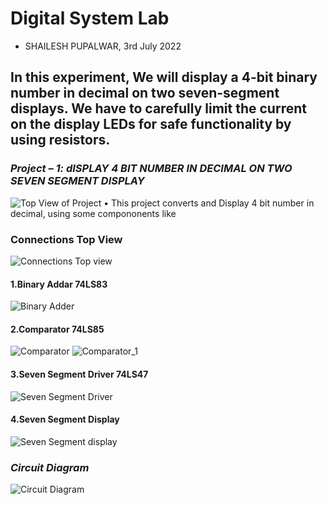 # Digital System Lab       
- SHAILESH PUPALWAR, 3rd July 2022
## In this experiment, We will display a 4-bit binary number in decimal on two seven-segment displays. We have to carefully limit the current on the display LEDs for safe functionality by using resistors.

### *Project – 1: dISPLAY 4 BIT NUMBER IN DECIMAL ON TWO SEVEN SEGMENT DISPLAY* 
![Top View of Project](https://user-images.githubusercontent.com/108218357/177095064-cc9fb1bd-dd21-431e-8eb5-64bcad8cd480.jpeg)
• This project converts and Display 4 bit number in decimal, using some compononents like

### Connections Top View
![Connections Top view](https://user-images.githubusercontent.com/108218357/177095667-1ec36349-3c0a-4adc-a827-2c3ccc361334.jpeg)

#### 1.Binary Addar 74LS83
![Binary Adder](https://user-images.githubusercontent.com/108218357/177093791-f702e7f0-e267-4200-b6e2-89f10873a36a.jpeg)

#### 2.Comparator 74LS85
![Comparator](https://user-images.githubusercontent.com/108218357/177093984-869a871e-d5d3-4dc7-8640-f1adc5b176d8.jpeg)
![Comparator_1](https://user-images.githubusercontent.com/108218357/177095458-8ed15eb2-a184-43fd-a86b-f81c984e5ff6.jpeg)

#### 3.Seven Segment Driver 74LS47
![Seven Segment Driver](https://user-images.githubusercontent.com/108218357/177094529-ba01bb63-6569-4aaa-a5e3-141293b81dc4.jpeg)

#### 4.Seven Segment Display
![Seven Segment display](https://user-images.githubusercontent.com/108218357/177094809-400bae22-e2f9-4cbc-b3c8-06a46825e6ab.jpeg)

### *Circuit Diagram*
![Circuit Diagram](https://user-images.githubusercontent.com/108218357/177094913-1756d25d-998c-48b2-a209-c0a3835be49f.jpeg)
